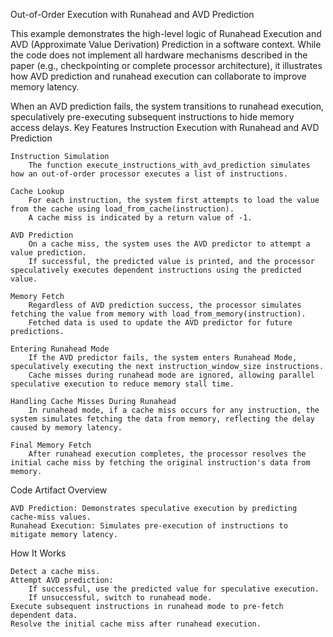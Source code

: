 Out-of-Order Execution with Runahead and AVD Prediction

This example demonstrates the high-level logic of Runahead Execution and AVD (Approximate Value Derivation) Prediction in a software context. While the code does not implement all hardware mechanisms described in the paper (e.g., checkpointing or complete processor architecture), it illustrates how AVD prediction and runahead execution can collaborate to improve memory latency.

When an AVD prediction fails, the system transitions to runahead execution, speculatively pre-executing subsequent instructions to hide memory access delays.
Key Features
Instruction Execution with Runahead and AVD Prediction

    Instruction Simulation
        The function execute_instructions_with_avd_prediction simulates how an out-of-order processor executes a list of instructions.

    Cache Lookup
        For each instruction, the system first attempts to load the value from the cache using load_from_cache(instruction).
        A cache miss is indicated by a return value of -1.

    AVD Prediction
        On a cache miss, the system uses the AVD predictor to attempt a value prediction.
        If successful, the predicted value is printed, and the processor speculatively executes dependent instructions using the predicted value.

    Memory Fetch
        Regardless of AVD prediction success, the processor simulates fetching the value from memory with load_from_memory(instruction).
        Fetched data is used to update the AVD predictor for future predictions.

    Entering Runahead Mode
        If the AVD predictor fails, the system enters Runahead Mode, speculatively executing the next instruction_window_size instructions.
        Cache misses during runahead mode are ignored, allowing parallel speculative execution to reduce memory stall time.

    Handling Cache Misses During Runahead
        In runahead mode, if a cache miss occurs for any instruction, the system simulates fetching the data from memory, reflecting the delay caused by memory latency.

    Final Memory Fetch
        After runahead execution completes, the processor resolves the initial cache miss by fetching the original instruction's data from memory.

Code Artifact Overview

    AVD Prediction: Demonstrates speculative execution by predicting cache-miss values.
    Runahead Execution: Simulates pre-execution of instructions to mitigate memory latency.

How It Works

    Detect a cache miss.
    Attempt AVD prediction:
        If successful, use the predicted value for speculative execution.
        If unsuccessful, switch to runahead mode.
    Execute subsequent instructions in runahead mode to pre-fetch dependent data.
    Resolve the initial cache miss after runahead execution.
